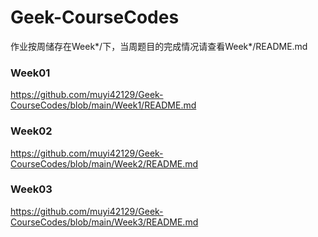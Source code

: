 # Geek-CourseCodes

作业按周储存在Week*/下，当周题目的完成情况请查看Week*/README.md


### Week01
https://github.com/muyi42129/Geek-CourseCodes/blob/main/Week1/README.md

### Week02
https://github.com/muyi42129/Geek-CourseCodes/blob/main/Week2/README.md

### Week03
https://github.com/muyi42129/Geek-CourseCodes/blob/main/Week3/README.md
